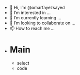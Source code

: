 - 👋 Hi, I’m @omarfayezsayed 
- 👀 I’m interested in ...
- 🌱 I’m currently learning ...
- 💞️ I’m looking to collaborate on ...
- 📫 How to reach me ...
- # Main
    - select
    - code


